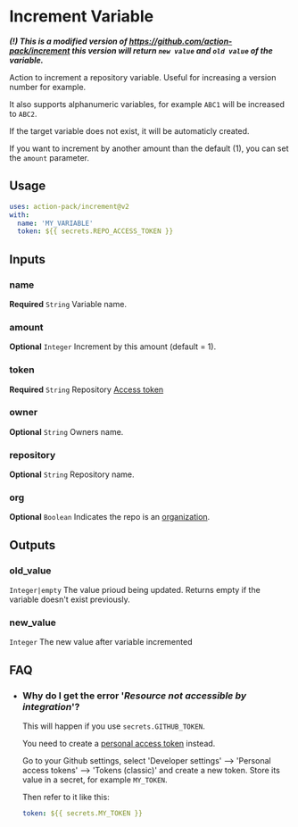 Increment Variable
===

***(!) This is a modified version of https://github.com/action-pack/increment
this version will return `new value` and `old value` of the variable.***

Action to increment a repository variable. Useful for increasing a version number for example.

It also supports alphanumeric variables, for example `ABC1` will be increased to `ABC2`.

If the target variable does not exist, it will be automaticly created.

If you want to increment by another amount than the default (1), you can set the ```amount``` parameter.

## Usage

```YAML
uses: action-pack/increment@v2
with:
  name: 'MY_VARIABLE'
  token: ${{ secrets.REPO_ACCESS_TOKEN }}
```

## Inputs

### name

**Required** `String` Variable name.

### amount

**Optional** `Integer` Increment by this amount (default = 1).

### token

**Required** `String` Repository [Access token](https://docs.github.com/en/github/authenticating-to-github/creating-a-personal-access-token)

### owner

**Optional** `String` Owners name.

### repository

**Optional** `String` Repository name.

### org

**Optional** `Boolean` Indicates the repo is an [organization](https://docs.github.com/en/github/setting-up-and-managing-organizations-and-teams/about-organizations).

## Outputs

### old_value

`Integer|empty` The value prioud being updated. Returns empty if the variable doesn't exist previously.

### new_value

`Integer` The new value after variable incremented

## FAQ

  * ### Why do I get the error '*Resource not accessible by integration*'?

    This will happen if you use ```secrets.GITHUB_TOKEN```.

    You need to create a [personal access token](https://docs.github.com/en/github/authenticating-to-github/creating-a-personal-access-token) instead.

    Go to your Github settings, select 'Developer settings' --> 'Personal access tokens' --> 'Tokens (classic)' and create a new token. Store its value in a secret, for example ```MY_TOKEN```.

    Then refer to it like this:
    
    ```yaml
    token: ${{ secrets.MY_TOKEN }}
    ```